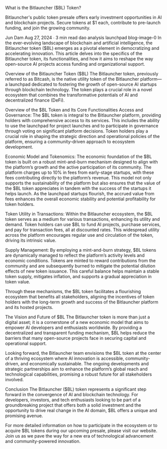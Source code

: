 What is the Bitlauncher ($BL) Token?

Bitlauncher's public token presale offers early investment opportunities in AI and blockchain projects. Secure tokens at $1 each, contribute to pre-launch funding, and join the growing community.

Jun Dam
Aug 27, 2024 ∙ 3 min read
dao
analysis
launchpad
blog-image-0
In the ever-evolving landscape of blockchain and artificial intelligence, the Bitlauncher token ($BL) emerges as a pivotal element in democratizing and accelerating innovation. This article delves into the specifics of the Bitlauncher token, its functionalities, and how it aims to reshape the way open-source AI projects access funding and organizational support.

Overview of the Bitlauncher Token ($BL)
The Bitlauncher token, previously referred to as Bitcash, is the native utility token of the Bitlauncher platform—a launchpad dedicated to fostering the growth of open-source AI startups through blockchain technology. The token plays a crucial role in a novel ecosystem that combines the transformative potentials of AI and decentralized finance (DeFi).

Overview of the $BL Token and Its Core Functionalities
Access and Governance: The $BL token is integral to the Bitlauncher platform, providing holders with comprehensive access to its services. This includes the ability to use the launchpad for project launches and to participate in governance through voting on significant platform decisions. Token holders play a crucial role in shaping the strategic direction and operational policies of the platform, ensuring a community-driven approach to ecosystem development.

Economic Model and Tokenomics:
The economic foundation of the $BL token is built on a robust mint-and-burn mechanism designed to align with the platform’s growth and the active participation of its community. The platform charges up to 10% in fees from early-stage startups, with these fees contributing directly to the platform’s revenue. This model not only supports the sustainability of the platform but also ensures that the value of the $BL token appreciates in tandem with the success of the startups it helps launch. As the launchpad startups flourish, the accrued value from fees enhances the overall economic stability and potential profitability for token holders.

Token Utility in Transactions:
Within the Bitlauncher ecosystem, the $BL token serves as a medium for various transactions, enhancing its utility and demand. Token holders can use $BL to fund AI projects, purchase services, and pay for transaction fees, all at discounted rates. This widespread utility across the platform encourages regular use and circulation of the token, driving its intrinsic value.

Supply Management:
By employing a mint-and-burn strategy, $BL tokens are dynamically managed to reflect the platform’s activity levels and economic conditions. Tokens are minted to reward contributions from the community and are subsequently burned to mitigate the potential dilution effects of new token issuance. This careful balance helps maintain a stable token supply, mitigates inflation, and supports a gradual appreciation in token value.

Through these mechanisms, the $BL token facilitates a flourishing ecosystem that benefits all stakeholders, aligning the incentives of token holders with the long-term growth and success of the Bitlauncher platform and its hosted projects.

The Vision and Future of $BL
The Bitlauncher token is more than just a digital asset; it is a cornerstone of a new economic model that aims to empower AI developers and enthusiasts worldwide. By providing a decentralized and transparent funding mechanism, $BL helps reduce the barriers that many open-source projects face in securing capital and operational support.

Looking forward, the Bitlauncher team envisions the $BL token at the center of a thriving ecosystem where AI innovation is accessible, community-driven, and economically sustainable. The ongoing developments and strategic partnerships aim to enhance the platform’s global reach and technological capabilities, promising a robust future for all stakeholders involved.

Conclusion
The Bitlauncher ($BL) token represents a significant step forward in the convergence of AI and blockchain technology. For developers, investors, and tech enthusiasts looking to be part of a groundbreaking project that offers both a solid investment and the opportunity to drive real change in the AI domain, $BL offers a unique and promising avenue.

For more detailed information on how to participate in the ecosystem or to acquire $BL tokens during our upcoming presale, please visit our website. Join us as we pave the way for a new era of technological advancement and community-powered innovation.